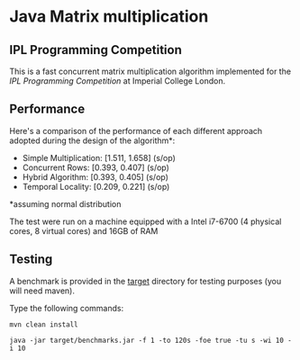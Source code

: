 # Java Matrix multiplication
## IPL Programming Competition
This is a fast concurrent matrix multiplication algorithm implemented for the *IPL Programming Competition* at Imperial College London.
## Performance
Here's a comparison of the performance of each different approach adopted during the design of the algorithm*:
- Simple Multiplication: [1.511, 1.658] (s/op)
- Concurrent Rows: [0.393, 0.407] (s/op)
- Hybrid Algorithm: [0.393, 0.405] (s/op)
- Temporal Locality: [0.209, 0.221] (s/op)

*assuming normal distribution

The test were run on a machine equipped with a Intel i7-6700 (4 physical cores, 8 virtual cores) and 16GB of RAM

## Testing
A benchmark is provided in the [target](target) directory for testing purposes (you will need maven).

Type the following commands:

``mvn clean install``

``java -jar target/benchmarks.jar -f 1 -to 120s -foe true -tu s -wi 10 -i 10``
